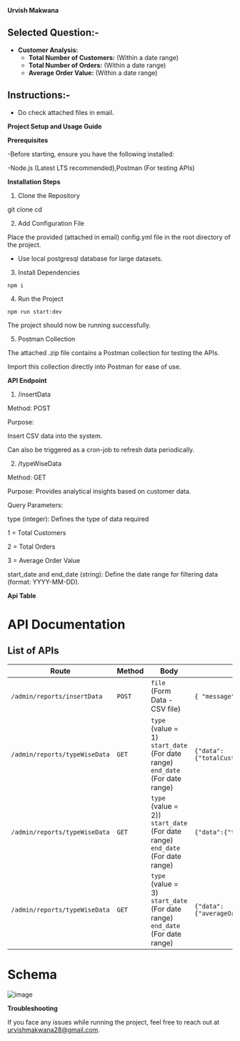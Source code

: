 **Urvish Makwana**


## Selected Question:-

- **Customer Analysis:**
  - **Total Number of Customers:** (Within a date range)
  - **Total Number of Orders:** (Within a date range)
  - **Average Order Value:** (Within a date range)

## Instructions:-
- Do check attached files in email.

**Project Setup and Usage Guide**

**Prerequisites**

-Before starting, ensure you have the following installed:

-Node.js (Latest LTS recommended),Postman (For testing APIs)

**Installation Steps**

1. Clone the Repository

git clone <repository-url>
cd <project-folder>

2. Add Configuration File

Place the provided (attached in email) config.yml file in the root directory of the project.
- Use local postgresql database for large datasets.
  
3. Install Dependencies

`npm i`

4. Run the Project

`npm run start:dev`

The project should now be running successfully.

5. Postman Collection

The attached .zip file contains a Postman collection for testing the APIs.

Import this collection directly into Postman for ease of use.

**API Endpoint**

1. /insertData

Method: POST

Purpose:

Insert CSV data into the system.

Can also be triggered as a cron-job to refresh data periodically.

2. /typeWiseData

Method: GET

Purpose: Provides analytical insights based on customer data.

Query Parameters:

type (integer): Defines the type of data required

1 = Total Customers

2 = Total Orders

3 = Average Order Value

start_date and end_date (string): Define the date range for filtering data (format: YYYY-MM-DD).


**Api Table**

# API Documentation

## List of APIs

| Route                        | Method | Body                            | Sample Response                        | Description                          |
|-----------------------------|--------|---------------------------------|----------------------------------------|--------------------------------------|
| `/admin/reports/insertData`  | `POST`  | `file` (Form Data - CSV file)   | `{ "message": "" }` | Uploads a CSV file for data insertion |
| `/admin/reports/typeWiseData`  | `GET`  | `type` (value = 1) `start_date` (For date range) `end_date` (For date range)   | `{"data":{"totalCustomers":"3"},"message":""}` |For customets total |
| `/admin/reports/typeWiseData`  | `GET`  | `type` (value = 2)) `start_date` (For date range) `end_date` (For date range)    | `{"data":{"totalOrders":"6"},"message":""}` | For orders total |
| `/admin/reports/typeWiseData`  | `GET`  | `type` (value = 3)  `start_date` (For date range) `end_date` (For date range)   | `{"data":{"averageOrderValue":827.83},"message":""}` | For avg order value total |


# Schema
![image](https://github.com/user-attachments/assets/7156e3c8-10dd-49ce-a5fd-68b19e323ab8)


**Troubleshooting**

If you face any issues while running the project, feel free to reach out at urvishmakwana28@gmail.com.


